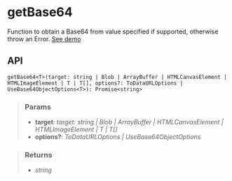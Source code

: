 # getBase64
Function to obtain a Base64 from value specified if supported, otherwise throw an Error. [See demo](https://ndriadev.github.io/react-tools/#/utils/getBase64)

## API

```tsx
getBase64<T>(target: string | Blob | ArrayBuffer | HTMLCanvasElement | HTMLImageElement | T | T[], options?: ToDataURLOptions | UseBase64ObjectOptions<T>): Promise<string>
```

> ### Params
>
> - __target__: _target: string | Blob | ArrayBuffer | HTMLCanvasElement | HTMLImageElement | T | T[]_
> - __options?__: _ToDataURLOptions | UseBase64ObjectOptions<T>_
>


> ### Returns
>
> 
> - _string_  
>